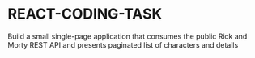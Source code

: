# REACT-CODING-TASK
Build a small single-page application that consumes the public Rick and Morty REST API and presents  paginated list of characters and details
